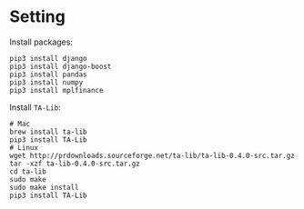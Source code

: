 # Setting
Install packages:
```
pip3 install django
pip3 install django-boost
pip3 install pandas
pip3 install numpy
pip3 install mplfinance
```
Install `TA-Lib`:
```
# Mac
brew install ta-lib
pip3 install TA-Lib
# Linux
wget http://prdownloads.sourceforge.net/ta-lib/ta-lib-0.4.0-src.tar.gz
tar -xzf ta-lib-0.4.0-src.tar.gz
cd ta-lib
sudo make
sudo make install
pip3 install TA-Lib
```
